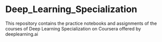 # Deep_Learning_Specialization
This repository contains the practice notebooks and assignments of the courses of Deep Learning Specialization on Coursera offered by deeplearning.ai
